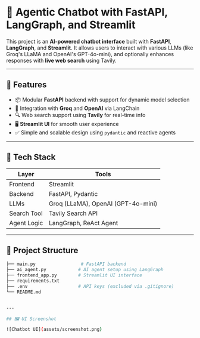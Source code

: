 # 🧠 Agentic Chatbot with FastAPI, LangGraph, and Streamlit

This project is an **AI-powered chatbot interface** built with **FastAPI**, **LangGraph**, and **Streamlit**. It allows users to interact with various LLMs (like Groq's LLaMA and OpenAI's GPT-4o-mini), and optionally enhances responses with **live web search** using Tavily.

---

## 🚀 Features

- 📦 Modular **FastAPI** backend with support for dynamic model selection
- 🧩 Integration with **Groq** and **OpenAI** via LangChain
- 🔍 Web search support using **Tavily** for real-time info
- 🖥️ **Streamlit UI** for smooth user experience
- ✅ Simple and scalable design using `pydantic` and reactive agents

---

## 🧰 Tech Stack

| Layer       | Tools                             |
|-------------|------------------------------------|
| Frontend    | Streamlit                          |
| Backend     | FastAPI, Pydantic                  |
| LLMs        | Groq (LLaMA), OpenAI (GPT-4o-mini) |
| Search Tool | Tavily Search API                  |
| Agent Logic | LangGraph, ReAct Agent             |

---

## 📁 Project Structure

```bash
├── main.py                 # FastAPI backend
├── ai_agent.py            # AI agent setup using LangGraph
├── frontend_app.py        # Streamlit UI interface
├── requirements.txt
├── .env                   # API keys (excluded via .gitignore)
└── README.md


---

## 🖼️ UI Screenshot

![Chatbot UI](assets/screenshot.png)
